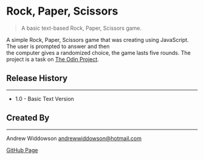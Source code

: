 # Rock, Paper, Scissors

> A basic text-based Rock, Paper, Scissors game.


A simple Rock, Paper, Scissors game that was creating using JavaScript. The user is prompted to answer and then  
the computer gives a randomized choice, the game lasts five rounds.
The project is a task on [The Odin Project](http://www.theodinproject.com).

## Release History
---

* 1.0 - Basic Text Version

## Created By
---
Andrew Widdowson <andrewwiddowson@hotmail.com>

[GitHub Page](https://github.com/AndyDreww)